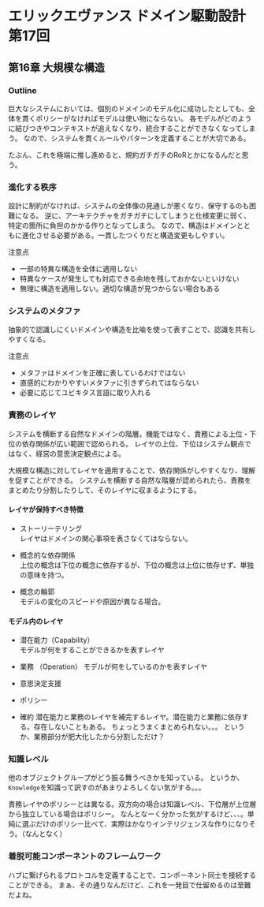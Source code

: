 # エリックエヴァンス ドメイン駆動設計 第17回
## 第16章 大規模な構造
### Outline
巨大なシステムにおいては、個別のドメインのモデル化に成功したとしても、全体を貫くポリシーがなければモデルは使い物にならない。
各モデルがどのように結びつきやコンテキストが追えなくなり、統合することができなくなってしまう。
なので、システムを貫くルールやパターンを定義することが大切である。

たぶん、これを極端に推し進めると、規約ガチガチのRoRとかになるんだと思う。

### 進化する秩序
設計に制約がなければ、システムの全体像の見通しが悪くなり、保守するのも困難になる。
逆に、アーキテクチャをガチガチにしてしまうと仕様変更に弱く、特定の箇所に負担のかかる作りとなってしまう。
なので、構造はドメインとともに進化させる必要がある。一貫したつくりだと構造変更もしやすい。

注意点
- 一部の特異な構造を全体に適用しない
- 特異なケースが発生しても対応できる余地を残しておかないといけない
- 無理に構造を適用しない。適切な構造が見つからない場合もある

### システムのメタファ
抽象的で認識しにくいドメインや構造を比喩を使って表すことで、認識を共有しやすくなる。

注意点
- メタファはドメインを正確に表しているわけではない
- 直感的にわかりやすいメタファに引きずられてはならない
- 必要に応じてユビキタス言語に取り入れる

### 責務のレイヤ
システムを横断する自然なドメインの階層。機能ではなく、責務による上位・下位の依存関係が広い範囲で認められる。
レイヤの上位、下位はシステム観点ではなく、経営の意思決定観点による。

大規模な構造に対してレイヤを適用することで、依存関係がしやすくなり、理解を促すことができる。
システムを横断する自然な階層が認められたら、責務をまとめたり分割したりして、そのレイヤに収まるようにする。

#### レイヤが保持すべき特徴
- ストーリーテリング  
レイヤはドメインの関心事項を表さなくてはならない。

- 概念的な依存関係  
上位の概念は下位の概念に依存するが、下位の概念は上位に依存せず、単独の意味を持つ。

- 概念の輪郭  
モデルの変化のスピードや原因が異なる場合。

#### モデル内のレイヤ
- 潜在能力（Capability）  
モデルが何をすることができるかを表すレイヤ

- 業務 （Operation） 
モデルが何をしているのかを表すレイヤ

- 意思決定支援
- ポリシー
- 確約
潜在能力と業務のレイヤを補完するレイヤ。潜在能力と業務に依存する。存在しないこともある。
ちょっとうまくまとめられない。。。
というか、業務部分が肥大化したから分割しただけ？

### 知識レベル
他のオブジェクトグループがどう振る舞うべきかを知っている。
というか、`Knowledge`を知識って訳すのがあまりよろしくない気がする。。。

責務レイヤのポリシーとは異なる。双方向の場合は知識レベル、下位層が上位層から独立している場合はポリシー。
なんとなーく分かった気がするけど、、、。単純に選ぶだけのポリシー比べて、実際はかなりインテリジェンスな作りになりそう。（なんとなく）

### 着脱可能コンポーネントのフレームワーク
ハブに繋げられるプロトコルを定義することで、コンポーネント同士を接続することができる。
まぁ、その通りなんだけど、これを一発目で仕留めるのは至難だよね。
